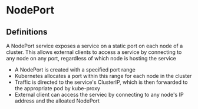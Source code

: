 # NodePort

## Definitions
A NodePort service exposes a service on a static port on each node of a cluster. This allows external clients to access a service by connecting to any node on any port, regardless of which node is hosting the service

 - A NodePort is created with a specified port range
 - Kubernetes allocates a port within this range for each node in the cluster
 - Traffic is directed to the service's ClusterIP, which is then forwarded to the appropriate pod by kube-proxy
 - External client can access the serviec by connecting to any node's IP address and the alloated NodePort